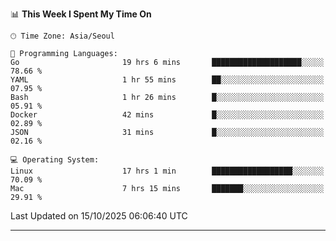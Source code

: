 <!---
[![JS's LinkedIn](https://img.shields.io/badge/LinkedIn-blue?style=for-the-badge&logo=linkedin)](https://www.linkedin.com/in/jaeseung-lee-5a2a32139/) 
[![JS's Notion](https://img.shields.io/badge/Notion-black?style=for-the-badge&logo=notion)](https://bit.ly/ljswiki1) <br><br>
-->
<!-- ![JS's GitHub stats](https://github-readme-stats-lemon-five.vercel.app/api?username=tkxkd0159&hide=contribs,prs,stars,issues&show_icons=true&theme=react&include_all_commits=true)   -->
<!-- ![Top Langs](https://github-readme-stats-lemon-five.vercel.app/api/top-langs/?username=tkxkd0159&layout=compact&hide=jupyter%20notebook,scss,html,css&langs_count=10)  -->


<!--START_SECTION:waka-->
📊 **This Week I Spent My Time On** 

```text
🕑︎ Time Zone: Asia/Seoul

💬 Programming Languages: 
Go                       19 hrs 6 mins       ████████████████████░░░░░   78.66 % 
YAML                     1 hr 55 mins        ██░░░░░░░░░░░░░░░░░░░░░░░   07.95 % 
Bash                     1 hr 26 mins        █░░░░░░░░░░░░░░░░░░░░░░░░   05.91 % 
Docker                   42 mins             █░░░░░░░░░░░░░░░░░░░░░░░░   02.89 % 
JSON                     31 mins             █░░░░░░░░░░░░░░░░░░░░░░░░   02.16 % 

💻 Operating System: 
Linux                    17 hrs 1 min        ██████████████████░░░░░░░   70.09 % 
Mac                      7 hrs 15 mins       ███████░░░░░░░░░░░░░░░░░░   29.91 % 
```


 Last Updated on 15/10/2025 06:06:40 UTC
<!--END_SECTION:waka-->

---
<!---
<a href="https://github.com/tkxkd0159/books">
  <img align="center" src="https://github-readme-stats-lemon-five.vercel.app/api/pin/?username=tkxkd0159&repo=books&theme=react" />
</a>
-->

<!---
- 🔭 I’m currently working on ...
- 🌱 I’m currently learning blockchain and distributed network
- 👯 I’m looking to collaborate on ...
- 🤔 I’m looking for help with ...
- 💬 Ask me about ...
- 📫 How to reach me: ...
- 😄 Pronouns: ...
- ⚡ Fun fact: ...
-->
